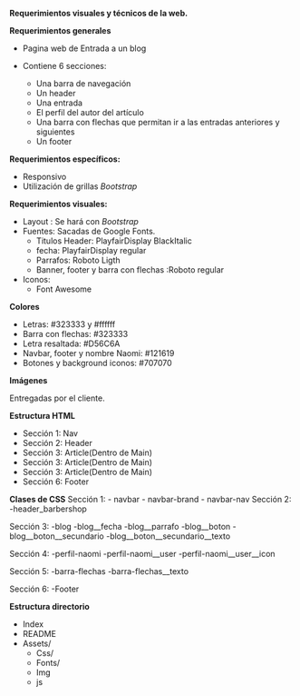 **Requerimientos visuales y técnicos de la web.**

**Requerimientos generales**

- Pagina web de Entrada a un blog
- Contiene 6 secciones:
	
	- Una barra de navegación
	- Un header
	- Una entrada
	- El perfil del autor del artículo
	- Una barra con flechas que permitan ir a las entradas anteriores y siguientes
	- Un footer
	

**Requerimientos específicos:**

- Responsivo
- Utilización de grillas *Bootstrap*

**Requerimientos visuales:**

- Layout : Se hará con *Bootstrap*
- Fuentes: Sacadas de Google Fonts.
	- Titulos Header: PlayfairDisplay BlackItalic
	- fecha: PlayfairDisplay regular
	- Parrafos: Roboto Ligth
	- Banner, footer y barra con flechas :Roboto regular
- Iconos:
	 - Font Awesome

**Colores**

- Letras: #323333 y #ffffff
- Barra con flechas: #323333
- Letra resaltada: #D56C6A
- Navbar, footer y nombre Naomi: #121619
- Botones y background iconos:  #707070


**Imágenes**

Entregadas por el cliente.

**Estructura HTML**
- Sección 1: Nav
- Sección 2: Header
- Sección 3: Article(Dentro de Main)
- Sección 3: Article(Dentro de Main)
- Sección 3: Article(Dentro de Main)
- Sección 6: Footer

**Clases de CSS**
Sección 1: 
	- navbar
	- navbar-brand
	- navbar-nav
Sección 2:
	-header_barbershop

Sección 3:
	-blog
	-blog__fecha
	-blog__parrafo
	-blog__boton
	-blog__boton__secundario
	-blog__boton__secundario__texto

Sección 4:
	-perfil-naomi
	-perfil-naomi__user
	-perfil-naomi__user__icon

Sección 5:
	-barra-flechas
	-barra-flechas__texto

Sección 6:
	-Footer
	

**Estructura directorio**

- Index
- README
- Assets/
	- Css/
	- Fonts/
	- Img
	- js


